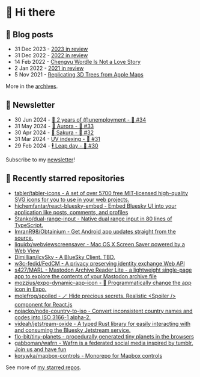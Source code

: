 # 👋 Hi there

## 📝 Blog posts

<!-- feed start -->
- 31 Dec 2023 - [2023 in review](https://cheeaun.com/blog/2023/12/2023-in-review/)
- 31 Dec 2022 - [2022 in review](https://cheeaun.com/blog/2022/12/2022-in-review/)
- 14 Feb 2022 - [Chengyu Wordle Is Not a Love Story](https://cheeaun.com/blog/2022/02/chengyu-wordle-is-not-a-love-story/)
- 2 Jan 2022 - [2021 in review](https://cheeaun.com/blog/2022/01/2021-in-review/)
- 5 Nov 2021 - [Replicating 3D Trees from Apple Maps](https://cheeaun.com/blog/2021/11/replicating-3d-trees-apple-maps/)
<!-- feed end -->

More in the [archives](https://cheeaun.com/blog/archives/).

## 📰 Newsletter

<!-- newsletter start -->
- 30 Jun 2024 - [🎂 2 years of (f)unemployment - 🥫 #34](https://cheeaun.substack.com/p/2-years-of-funemployment-34)
- 31 May 2024 - [🌌 Aurora - 🥫 #33](https://cheeaun.substack.com/p/aurora-33)
- 30 Apr 2024 - [🌸 Sakura - 🥫 #32](https://cheeaun.substack.com/p/sakura-32)
- 31 Mar 2024 - [UV indexing - 🥫 #31](https://cheeaun.substack.com/p/uv-indexing-31)
- 29 Feb 2024 - [🕴️ Leap day - 🥫 #30](https://cheeaun.substack.com/p/leap-day-30)
<!-- newsletter end -->

Subscribe to my [newsletter](https://cheeaun.substack.com/)!

## 🌟 Recently starred repositories

<!-- starred repos start -->
- [tabler/tabler-icons - A set of over 5700 free MIT-licensed high-quality SVG icons for you to use in your web projects.](https://github.com/tabler/tabler-icons)
- [hichemfantar/react-bluesky-embed - Embed Bluesky UI into your application like posts, comments, and profiles](https://github.com/hichemfantar/react-bluesky-embed)
- [Stanko/dual-range-input - Native dual range input in 80 lines of TypeScript.](https://github.com/Stanko/dual-range-input)
- [ImranR98/Obtainium - Get Android app updates straight from the source.](https://github.com/ImranR98/Obtainium)
- [liquidx/webviewscreensaver - Mac OS X Screen Saver powered by a Web View](https://github.com/liquidx/webviewscreensaver)
- [Dimillian/IcySky - A BlueSky Client. TBD.](https://github.com/Dimillian/IcySky)
- [w3c-fedid/FedCM - A privacy preserving identity exchange Web API](https://github.com/w3c-fedid/FedCM)
- [s427/MARL - Mastodon Archive Reader Lite - a lightweight single-page app to explore the contents of your Mastodon archive file](https://github.com/s427/MARL)
- [mozzius/expo-dynamic-app-icon - 🤖 Programmatically change the app icon in Expo.](https://github.com/mozzius/expo-dynamic-app-icon)
- [molefrog/spoiled - 🪄 Hide precious secrets. Realistic <Spoiler /> component for React.js](https://github.com/molefrog/spoiled)
- [nojacko/node-country-to-iso - Convert inconsistent country names and codes into ISO 3166-1 alpha-2.](https://github.com/nojacko/node-country-to-iso)
- [videah/jetstream-oxide - A typed Rust library for easily interacting with and consuming the Bluesky Jetstream service.](https://github.com/videah/jetstream-oxide)
- [flo-bit/tiny-planets - procedurally generated tiny planets in the browsers](https://github.com/flo-bit/tiny-planets)
- [gabboman/wafrn - Wafrn is a federated social media inspired by tumblr. Join us and have fun](https://github.com/gabboman/wafrn)
- [korywka/mapbox-controls - Monorepo for Mapbox controls](https://github.com/korywka/mapbox-controls)
<!-- starred repos end -->

See more of [my starred repos](https://github.com/stars/cheeaun/).
